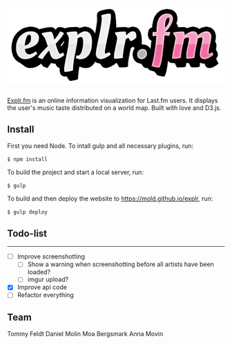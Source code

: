 # ![Explr.fm](src/assets/img/explrlogo.png)

[Explr.fm](https://mold.github.io/explr) is an online information visualization for Last.fm users. It displays the user's music taste distributed on a world map. Built with love and D3.js.



## Install

First you need Node. To intall gulp and all necessary plugins, run:

```
$ npm install
```
To build the project and start a local server, run:
```
$ gulp
``` 
To build and then deploy the website to https://mold.github.io/explr, run:
```
$ gulp deploy
``` 


## Todo-list
-----
- [ ] Improve screenshotting
  - [ ] Show a warning when screenshotting before all artists have been loaded?
  - [ ] imgur upload?
- [x] Improve api code
- [ ] Refactor everything

## Team

Tommy Feldt
Daniel Molin
Moa Bergsmark
Anna Movin
